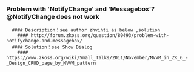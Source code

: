 ### Problem with 'NotifyChange' and 'Messagebox'?@NotifyChange does not work
      #### Description：see author zhvihti as below ,solution
        #### http://forum.zkoss.org/question/80493/problem-with-notifychange-and-messagebox/
      #### Solution：see Show Dialog 
        #### https://www.zkoss.org/wiki/Small_Talks/2011/November/MVVM_in_ZK_6_-_Design_CRUD_page_by_MVVM_pattern
